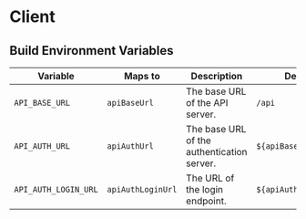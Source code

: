 # Client

## Build Environment Variables

| Variable             | Maps to           | Description                                | Default               |
|----------------------|-------------------|--------------------------------------------|-----------------------|
| `API_BASE_URL`       | `apiBaseUrl`      | The base URL of the API server.            | `/api`                |
| `API_AUTH_URL`       | `apiAuthUrl`      | The base URL of the authentication server. | `${apiBaseUrl}/auth`  |
| `API_AUTH_LOGIN_URL` | `apiAuthLoginUrl` | The URL of the login endpoint.             | `${apiAuthUrl}/login` |
